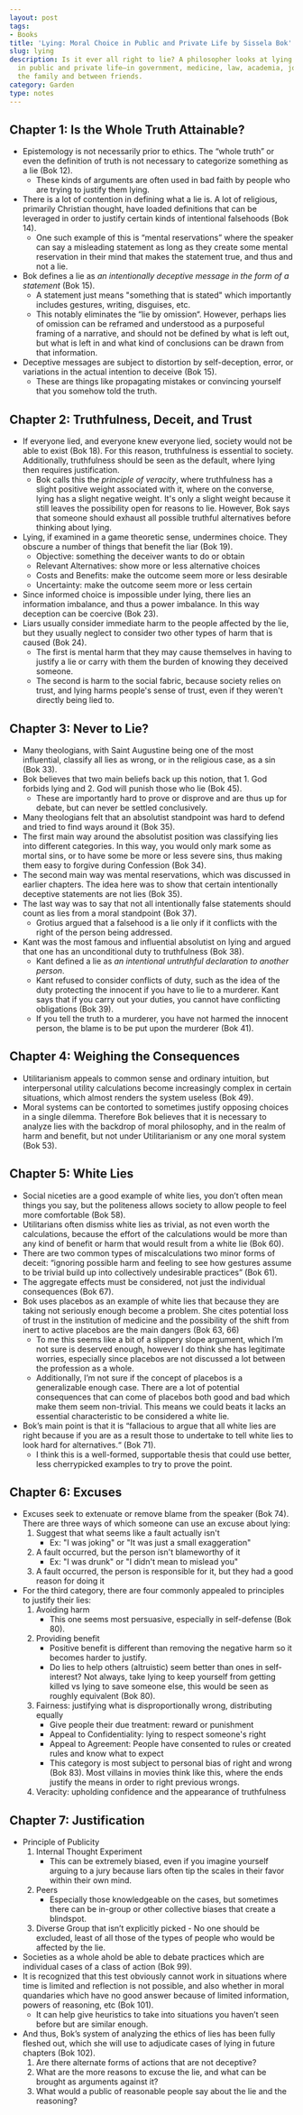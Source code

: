 ```yaml
---
layout: post
tags:
- Books
title: 'Lying: Moral Choice in Public and Private Life by Sissela Bok'
slug: lying
description: Is it ever all right to lie? A philosopher looks at lying and deception
  in public and private life—in government, medicine, law, academia, journalism, in
  the family and between friends.
category: Garden
type: notes
---
```


## Chapter 1: Is the Whole Truth Attainable?

- Epistemology is not necessarily prior to ethics. The “whole truth” or even the definition of truth is not necessary to categorize something as a lie (Bok 12).
    - These kinds of arguments are often used in bad faith by people who are trying to justify them lying.
- There is a lot of contention in defining what a lie is. A lot of religious, primarily Christian thought, have loaded definitions that can be leveraged in order to justify certain kinds of intentional falsehoods (Bok 14).
    - One such example of this is “mental reservations” where the speaker can say a misleading statement as long as they create some mental reservation in their mind that makes the statement true, and thus and not a lie.
- Bok defines a lie as *an intentionally deceptive message in the form of a statement* (Bok 15).
    - A statement just means "something that is stated" which importantly includes gestures, writing, disguises, etc.
    - This notably eliminates the “lie by omission“. However, perhaps lies of omission can be reframed and understood as a purposeful framing of a narrative, and should not be defined by what is left out, but what is left in and what kind of conclusions can be drawn from that information.
- Deceptive messages are subject to distortion by self-deception, error, or variations in the actual intention to deceive (Bok 15).
    - These are things like propagating mistakes or convincing yourself that you somehow told the truth.

## Chapter 2: Truthfulness, Deceit, and Trust

- If everyone lied, and everyone knew everyone lied, society would not be able to exist (Bok 18). For this reason, truthfulness is essential to society. Additionally, truthfulness should be seen as the default, where lying then requires justification.
    - Bok calls this the *principle of veracity*, where truthfulness has a slight positive weight associated with it, where on the converse, lying has a slight negative weight. It's only a slight weight because it still leaves the possibility open for reasons to lie. However, Bok says that someone should exhaust all possible truthful alternatives before thinking about lying.
- Lying, if examined in a game theoretic sense, undermines choice. They obscure a number of things that benefit the liar (Bok 19).
    - Objective: something the deceiver wants to do or obtain
    - Relevant Alternatives: show more or less alternative choices
    - Costs and Benefits: make the outcome seem more or less desirable
    - Uncertainty: make the outcome seem more or less certain
- Since informed choice is impossible under lying, there lies an information imbalance, and thus a power imbalance. In this way deception can be coercive (Bok 23).
- Liars usually consider immediate harm to the people affected by the lie, but they usually neglect to consider two other types of harm that is caused (Bok 24).
    - The first is mental harm that they may cause themselves in having to justify a lie or carry with them the burden of knowing they deceived someone.
    - The second is harm to the social fabric, because society relies on trust, and lying harms people's sense of trust, even if they weren't directly being lied to.

## Chapter 3: Never to Lie?

- Many theologians, with Saint Augustine being one of the most influential, classify all lies as wrong, or in the religious case, as a sin (Bok 33).
- Bok believes that two main beliefs back up this notion, that 1. God forbids lying and 2. God will punish those who lie (Bok 45).
    - These are importantly hard to prove or disprove and are thus up for debate, but can never be settled conclusively.
- Many theologians felt that an absolutist standpoint was hard to defend and tried to find ways around it (Bok 35).
- The first main way around the absolutist position was classifying lies into different categories. In this way, you would only mark some as mortal sins, or to have some be more or less severe sins, thus making them easy to forgive during Confession (Bok 34).
- The second main way was mental reservations, which was discussed in earlier chapters. The idea here was to show that certain intentionally deceptive statements are not lies (Bok 35).
- The last way was to say that not all intentionally false statements should count as lies from a moral standpoint (Bok 37).
    - Grotius argued that a falsehood is a lie only if it conflicts with the right of the person being addressed.
- Kant was the most famous and influential absolutist on lying and argued that one has an unconditional duty to truthfulness (Bok 38).
    - Kant defined a lie as *an intentional untruthful declaration to another person*.
    - Kant refused to consider conflicts of duty, such as the idea of the duty protecting the innocent if you have to lie to a murderer. Kant says that if you carry out your duties, you cannot have conflicting obligations (Bok 39).
    - If you tell the truth to a murderer, you have not harmed the innocent person, the blame is to be put upon the murderer (Bok 41).

## Chapter 4: Weighing the Consequences

- Utilitarianism appeals to common sense and ordinary intuition, but interpersonal utility calculations become increasingly complex in certain situations, which almost renders the system useless (Bok 49).
- Moral systems can be contorted to sometimes justify opposing choices in a single dilemma. Therefore Bok believes that it is necessary to analyze lies with the backdrop of moral philosophy, and in the realm of harm and benefit, but not under Utilitarianism or any one moral system (Bok 53).

## Chapter 5: White Lies

- Social niceties are a good example of white lies, you don’t often mean things you say, but the politeness allows society to allow people to feel more comfortable (Bok 58).
- Utilitarians often dismiss white lies as trivial, as not even worth the calculations, because the effort of the calculations would be more than any kind of benefit or harm that would result from a white lie (Bok 60).
- There are two common types of miscalculations two minor forms of deceit: “ignoring possible harm and feeling to see how gestures assume to be trivial build up into collectively undesirable practices” (Bok 61).
- The aggregate effects must be considered, not just the individual consequences (Bok 67).
- Bok uses placebos as an example of white lies that because they are taking not seriously enough become a problem. She cites potential loss of trust in the institution of medicine and the possibility of the shift from inert to active placebos are the main dangers (Bok 63, 66)
    - To me this seems like a bit of a slippery slope argument, which I’m not sure is deserved enough, however I do think she has legitimate worries, especially since placebos are not discussed a lot between the profession as a whole.
    - Additionally, I’m not sure if the concept of placebos is a generalizable enough case. There are a lot of potential consequences that can come of placebos both good and bad which make them seem non-trivial. This means we could beats it lacks an essential characteristic to be considered a white lie.
- Bok’s main point is that it is “fallacious to argue that all white lies are right because if you are as a result those to undertake to tell white lies to look hard for alternatives.“ (Bok 71).
    - I think this is a well-formed, supportable thesis that could use better, less cherrypicked examples to try to prove the point.

## Chapter 6: Excuses

- Excuses seek to extenuate or remove blame from the speaker (Bok 74). There are three ways of which someone can use an excuse about lying:
    1. Suggest that what seems like a fault actually isn't
        - Ex: "I was joking" or "It was just a small exaggeration"
    2. A fault occurred, but the person isn't blameworthy of it
        - Ex: "I was drunk" or "I didn't mean to mislead you"
    3. A fault occurred, the person is responsible for it, but they had a good reason for doing it
- For the third category, there are four commonly appealed to principles to justify their lies:
    1. Avoiding harm
        - This one seems most persuasive, especially in self-defense (Bok 80).
    2. Providing benefit
        - Positive benefit is different than removing the negative harm so it becomes harder to justify.
        - Do lies to help others (altruistic) seem better than ones in self-interest? Not always, take lying to keep yourself from getting killed vs lying to save someone else, this would be seen as roughly equivalent (Bok 80).
    3. Fairness: justifying what is disproportionally wrong, distributing equally
        - Give people their due treatment: reward or punishment
        - Appeal to Confidentiality: lying to respect someone's right
        - Appeal to Agreement: People have consented to rules or created rules and know what to expect
        - This category is most subject to personal bias of right and wrong (Bok 83). Most villains in movies think like this, where the ends justify the means in order to right previous wrongs.
    4. Veracity: upholding confidence and the appearance of truthfulness
    
## Chapter 7: Justification
- Principle of Publicity
    1. Internal Thought Experiment
        - This can be extremely biased, even if you imagine yourself arguing to a jury because liars often tip the scales in their favor within their own mind.
    2. Peers
        - Especially those knowledgeable on the cases, but sometimes there can be in-group or other collective biases that create a blindspot.
    3. Diverse Group that isn’t explicitly picked
            - No one should be excluded, least of all those of the types of people who would be affected by the lie.
- Societies as a whole ahold be able to debate practices which are individual cases of a class of action (Bok 99).
- It is recognized that this test obviously cannot work in situations where time is limited and reflection is not possible, and also whether in moral quandaries which have no good answer because of limited information, powers of reasoning, etc (Bok 101).
    - It can help give heuristics to take into situations you haven’t seen before but are similar enough.
- And thus, Bok’s system of analyzing the ethics of lies has been fully fleshed out, which she will use to adjudicate cases of lying in future chapters (Bok 102).
    1. Are there alternate forms of actions that are not deceptive?
    2. What are the more reasons to excuse the lie, and what can be brought as arguments against it?
    3. What would a public of reasonable people say about the lie and the reasoning?